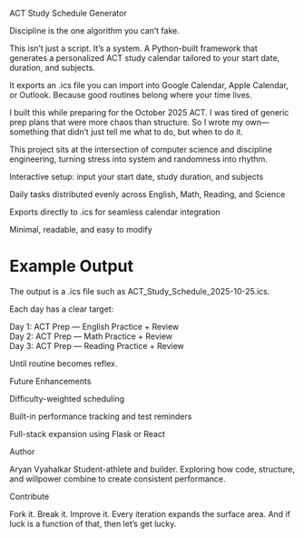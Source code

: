 ACT Study Schedule Generator

Discipline is the one algorithm you can’t fake.

This isn’t just a script. It’s a system.
A Python-built framework that generates a personalized ACT study calendar tailored to your start date, duration, and subjects.

It exports an .ics file you can import into Google Calendar, Apple Calendar, or Outlook. Because good routines belong where your time lives.

I built this while preparing for the October 2025 ACT. I was tired of generic prep plans that were more chaos than structure. So I wrote my own—something that didn’t just tell me what to do, but when to do it.

This project sits at the intersection of computer science and discipline engineering, turning stress into system and randomness into rhythm.

Interactive setup: input your start date, study duration, and subjects

Daily tasks distributed evenly across English, Math, Reading, and Science

Exports directly to .ics for seamless calendar integration

Minimal, readable, and easy to modify

# Example Output
The output is a .ics file such as ACT_Study_Schedule_2025-10-25.ics.

Each day has a clear target:

Day 1: ACT Prep — English Practice + Review  
Day 2: ACT Prep — Math Practice + Review  
Day 3: ACT Prep — Reading Practice + Review  


Until routine becomes reflex.

Future Enhancements

Difficulty-weighted scheduling

Built-in performance tracking and test reminders

Full-stack expansion using Flask or React

Author

Aryan Vyahalkar
Student-athlete and builder.
Exploring how code, structure, and willpower combine to create consistent performance.

Contribute

Fork it. Break it. Improve it.
Every iteration expands the surface area. And if luck is a function of that, then let’s get lucky.
